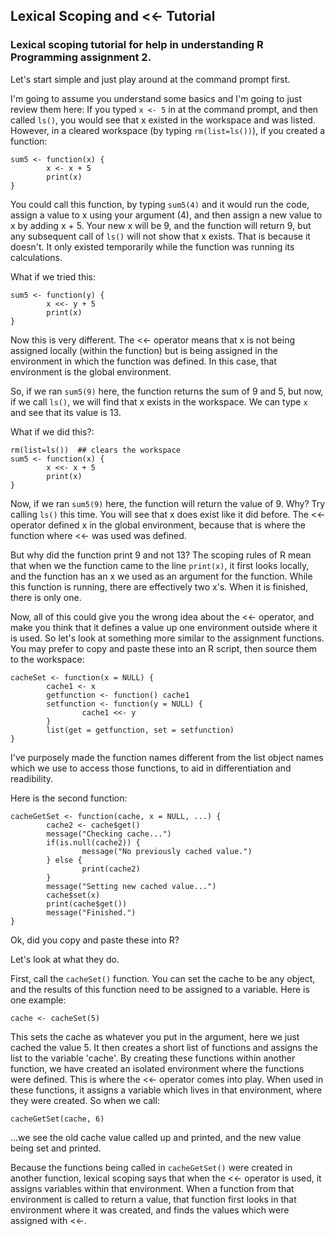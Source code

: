 ## Lexical Scoping and <<- Tutorial
### Lexical scoping tutorial for help in understanding R Programming assignment 2.

Let's start simple and just play around at the command prompt first.

I'm going to assume you understand some basics and I'm going to just review them here:
If you typed `x <- 5` in at the command prompt, and then called `ls()`, you would see that x existed in the workspace and was listed. However, in a cleared workspace (by typing `rm(list=ls())`), if you created a function:
```{r}
sum5 <- function(x) {
        x <- x + 5
        print(x)
}
```
You could call this function, by typing `sum5(4)` and it would run the code, assign a value to x using your argument (4), and then assign a new value to x by adding x + 5.  Your new x will be 9, and the function will return 9, but any subsequent call of `ls()` will not show that x exists. That is because it doesn't. It only existed temporarily while the function was running its calculations.

What if we tried this:
```{r}
sum5 <- function(y) {
        x <<- y + 5
        print(x)
}
```
Now this is very different. The <<- operator means that x is not being assigned locally (within the function) but is being assigned in the environment in which the function was defined. In this case, that environment is the global environment.

So, if we ran `sum5(9)` here, the function returns the sum of 9 and 5, but now, if we call `ls()`, we will find that x exists in the workspace. We can type `x` and see that its value is 13.

What if we did this?:
```{r}
rm(list=ls())  ## clears the workspace
sum5 <- function(x) {
        x <<- x + 5
        print(x)
}
```

Now, if we ran `sum5(9)` here, the function will return the value of 9. Why? Try calling `ls()` this time. You will see that x does exist like it did before. The <<- operator defined x in the global environment, because that is where the function where <<- was used was defined. 

But why did the function print 9 and not 13?  The scoping rules of R mean that when we the function came to the line `print(x)`, it first looks locally, and the function has an x we used as an argument for the function. While this function is running, there are effectively two x's. When it is finished, there is only one.

Now, all of this could give you the wrong idea about the <<- operator, and make you think that it defines a value up one environment outside where it is used. So let's look at something more similar to the assignment functions. You may prefer to copy and paste these into an R script, then source them to the workspace:

```{r}
cacheSet <- function(x = NULL) {
        cache1 <- x
        getfunction <- function() cache1
        setfunction <- function(y = NULL) {
                cache1 <<- y 
        }
        list(get = getfunction, set = setfunction)
}
```
I've purposely made the function names different from the list object names which we use to access those functions, to aid in differentiation and readibility.

Here is the second function:
```{r}
cacheGetSet <- function(cache, x = NULL, ...) {
        cache2 <- cache$get()
        message("Checking cache...")
        if(is.null(cache2)) {
                message("No previously cached value.")
        } else { 
                print(cache2)
        }
        message("Setting new cached value...")
        cache$set(x)
        print(cache$get())
        message("Finished.")       
}
```
Ok, did you copy and paste these into R? 

Let's look at what they do.

First, call the `cacheSet()` function. You can set the cache to be any object, and the results of this function need to be assigned to a variable. Here is one example:
```{r}
cache <- cacheSet(5)
```
This sets the cache as whatever you put in the argument, here we just cached the value 5. It then creates a short list of functions and assigns the list to the variable 'cache'. By creating these functions within another function, we have created an isolated environment where the functions were defined. This is where the <<- operator comes into play. When used in these functions, it assigns a variable which lives in that environment, where they were created. So when we call:
```{r}
cacheGetSet(cache, 6)
```
...we see the old cache value called up and printed, and the new value being set and printed. 

Because the functions being called in `cacheGetSet()` were created in another function, lexical scoping says that when the <<- operator is used, it assigns variables within that environment. When a function from that environment is called to return a value, that function first looks in that environment where it was created, and finds the values which were assigned with <<-.